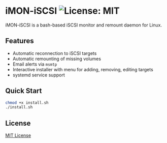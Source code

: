 # iMON-iSCSI ![License: MIT](https://img.shields.io/badge/License-MIT-green.svg)

iMON-iSCSI is a bash-based iSCSI monitor and remount daemon for Linux.

## Features

- Automatic reconnection to iSCSI targets
- Automatic remounting of missing volumes
- Email alerts via `msmtp`
- Interactive installer with menu for adding, removing, editing targets
- systemd service support

## Quick Start

```bash
chmod +x install.sh
./install.sh
```

## License

[MIT License](LICENSE)
